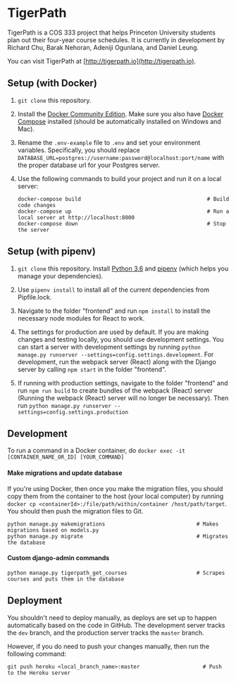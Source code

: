 # TigerPath

TigerPath is a COS 333 project that helps Princeton University students plan out their four-year course schedules. It is currently in development by Richard Chu, Barak Nehoran, Adeniji Ogunlana, and Daniel Leung.

You can visit TigerPath at [http://tigerpath.io](http://tigerpath.io).

## Setup (with Docker)

1. `git clone` this repository.

2. Install the [Docker Community Edition](https://www.docker.com/community-edition). Make sure you also have [Docker Compose](https://docs.docker.com/compose/install) installed (should be automatically installed on Windows and Mac).

3. Rename the `.env-example` file to `.env` and set your environment variables. Specifically, you should replace `DATABASE_URL=postgres://username:password@localhost:port/name` with the proper database url for your Postgres server.

3. Use the following commands to build your project and run it on a local server:
    ```
    docker-compose build                                        # Build code changes
    docker-compose up                                           # Run a local server at http://localhost:8000
    docker-compose down                                         # Stop the server
    ```

## Setup (with pipenv)

1. `git clone` this repository. Install [Python 3.6](https://www.python.org) and [pipenv](https://docs.pipenv.org) (which helps you manage your dependencies).

2. Use `pipenv install` to install all of the current dependencies from Pipfile.lock.

3. Navigate to the folder "frontend" and run `npm install` to install the necessary node modules for React to work.

4. The settings for production are used by default. If you are making changes and testing locally, you should use development settings. You can start a server with development settings by running `python manage.py runserver --settings=config.settings.development`. For development, run the webpack server (React) along with the Django server by calling `npm start` in the folder "frontend".

5. If running with production settings, navigate to the folder "frontend" and run `npm run build` to create bundles of the webpack (React) server (Running the webpack (React) server will no longer be necessary). Then run `python manage.py runserver --settings=config.settings.production`

## Development

To run a command in a Docker container, do `docker exec -it [CONTAINER_NAME_OR_ID] [YOUR_COMMAND]`

#### Make migrations and update database

If you're using Docker, then once you make the migration files, you should copy them from the container to the host (your local computer) by running `docker cp <containerId>:/file/path/within/container /host/path/target`. You should then push the migration files to Git.

```
python manage.py makemigrations                             # Makes migrations based on models.py
python manage.py migrate                                    # Migrates the database
```

#### Custom django-admin commands

```
python manage.py tigerpath_get_courses                      # Scrapes courses and puts them in the database
```

## Deployment

You shouldn't need to deploy manually, as deploys are set up to happen automatically based on the code in GitHub. The development server tracks the `dev` branch, and the production server tracks the `master` branch.

However, if you do need to push your changes manually, then run the following command:
```
git push heroku <local_branch_name>:master                    # Push to the Heroku server
```
